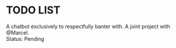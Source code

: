 # TODO LIST
A chatbot exclusively to respectfully banter with. A joint project with @Marcel. </br>
Status: Pending
